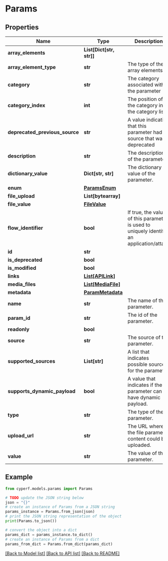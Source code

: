 # Params


## Properties

Name | Type | Description | Notes
------------ | ------------- | ------------- | -------------
**array_elements** | **List[Dict[str, str]]** |  | [optional] 
**array_element_type** | **str** | The type of the array elements. | [optional] 
**category** | **str** | The category associated with the parameter | [optional] 
**category_index** | **int** | The position of the category in the category list | [optional] 
**deprecated_previous_source** | **str** | A value indicating that this parameter had a source that was deprecated | [optional] 
**description** | **str** | The description of the parameter | [optional] 
**dictionary_value** | **Dict[str, str]** | The dictionary value of the parameter. | [optional] 
**enum** | [**ParamsEnum**](ParamsEnum.md) |  | [optional] 
**file_upload** | **List[bytearray]** |  | [optional] 
**file_value** | [**FileValue**](FileValue.md) |  | [optional] 
**flow_identifier** | **bool** | If true, the value of this parameter is used to uniquely identify an application/attack | [optional] 
**id** | **str** |  | 
**is_deprecated** | **bool** |  | [optional] 
**is_modified** | **bool** |  | [optional] 
**links** | [**List[APILink]**](APILink.md) |  | [optional] 
**media_files** | [**List[MediaFile]**](MediaFile.md) |  | [optional] 
**metadata** | [**ParamMetadata**](ParamMetadata.md) |  | [optional] 
**name** | **str** | The name of the parameter. | [optional] 
**param_id** | **str** | The id of the parameter. | [optional] 
**readonly** | **bool** |  | [optional] 
**source** | **str** | The source of the parameter. | [optional] 
**supported_sources** | **List[str]** | A list that indicates possible sources for the parameter | [optional] 
**supports_dynamic_payload** | **bool** | A value that indicates if the parameter can have dynamic payload. | [optional] 
**type** | **str** | The type of the parameter. | [optional] 
**upload_url** | **str** | The URL where the file parameter content could be uploaded. | [optional] 
**value** | **str** | The value of the parameter. | [optional] 

## Example

```python
from cyperf.models.params import Params

# TODO update the JSON string below
json = "{}"
# create an instance of Params from a JSON string
params_instance = Params.from_json(json)
# print the JSON string representation of the object
print(Params.to_json())

# convert the object into a dict
params_dict = params_instance.to_dict()
# create an instance of Params from a dict
params_from_dict = Params.from_dict(params_dict)
```
[[Back to Model list]](../README.md#documentation-for-models) [[Back to API list]](../README.md#documentation-for-api-endpoints) [[Back to README]](../README.md)


